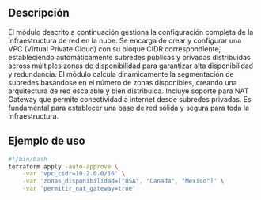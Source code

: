 ## Descripción

El módulo descrito a continuación gestiona la configuración completa de la infraestructura de red en la nube. Se encarga de crear y configurar una VPC (Virtual Private Cloud) con su bloque CIDR correspondiente, estableciendo automáticamente subredes públicas y privadas distribuidas across múltiples zonas de disponibilidad para garantizar alta disponibilidad y redundancia. El módulo calcula dinámicamente la segmentación de subredes basándose en el número de zonas disponibles, creando una arquitectura de red escalable y bien distribuida. Incluye soporte para NAT Gateway que permite conectividad a internet desde subredes privadas. Es fundamental para establecer una base de red sólida y segura para toda la infraestructura.

## Ejemplo de uso

```bash
#!/bin/bash
terraform apply -auto-approve \
    -var 'vpc_cidr=10.2.0.0/16' \
    -var 'zonas_disponibilidad=["USA", "Canada", "Mexico"]' \
    -var 'permitir_nat_gateway=true'
```
